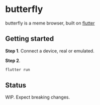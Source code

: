 # butterfly

butterfly is a meme browser, built on [flutter](https://flutter.io)

## Getting started

**Step 1**. Connect a device, real or emulated.

**Step 2**.
```bash
flutter run
```

## Status
WIP. Expect breaking changes.
